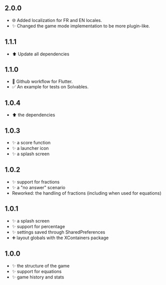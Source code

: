 ## 2.0.0

- :globe_with_meridians: Added localization for FR and EN locales.
- :sparkles: Changed the game mode implementation to be more plugin-like.

## 1.1.1

- :arrow_up: Update all dependencies

## 1.1.0

- :green_heart: Github workflow for Flutter.
- :white_check_mark: An example for tests on Solvables.

## 1.0.4

- :arrow_up: the dependencies

## 1.0.3

- :sparkles: a score function
- :sparkles: a launcher icon
- :sparkles: a splash screen

## 1.0.2

- :sparkles: support for fractions
- :sparkles: a "no answer" scenario
- Reworked: the handling of fractions (including when used for equations)

## 1.0.1

- :sparkles: a splash screen
- :sparkles: support for percentage
- :sparkles: settings saved through SharedPreferences
- :heavy_plus_sign: layout globals with the XContainers package 

## 1.0.0

- :sparkles: the structure of the game
- :sparkles: support for equations
- :sparkles: game history and stats